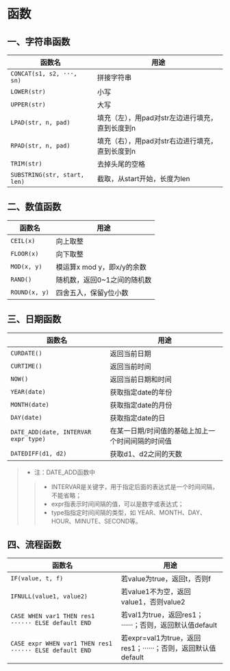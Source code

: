 # 函数

## 一、字符串函数

|函数名 |用途 |
|---|---|
|``` CONCAT(s1, s2, ···, sn) ```|拼接字符串 |
|``` LOWER(str) ```|小写 |
|``` UPPER(str) ```|大写 |
|``` LPAD(str, n, pad) ```|填充（左），用pad对str左边进行填充，直到长度到n |
|``` RPAD(str, n, pad) ```|填充（右），用pad对str右边进行填充，直到长度到n |
|``` TRIM(str) ```|去掉头尾的空格 |
|``` SUBSTRING(str, start, len) ```|截取，从start开始，长度为len |

## 二、数值函数

|函数名 |用途 |
|---|---|
|``` CEIL(x) ```|向上取整 |
|``` FLOOR(x) ```|向下取整 |
|``` MOD(x, y) ```|模运算x mod y，即x/y的余数 |
|``` RAND() ```|随机数，返回0~1之间的随机数 |
|``` ROUND(x, y) ```|四舍五入，保留y位小数 |

## 三、日期函数

|函数名 |用途 |
|---|---|
|``` CURDATE() ```|返回当前日期 |
|``` CURTIME() ```|返回当前时间|
|``` NOW() ```|返回当前日期和时间 | 
|``` YEAR(date) ```|获取指定date的年份 |
|``` MONTH(date) ```|获取指定date的月份 |
|``` DAY(date) ```|获取指定date的日 |
|``` DATE_ADD(date, INTERVAR expr type) ```|在某一日期/时间值的基础上加上一个时间间隔的时间值 |
|``` DATEDIFF(d1, d2) ```|获取d1、d2之间的天数 |

> - 注：DATE_ADD函数中  
> > - INTERVAR是关键字，用于指定后面的表达式是一个时间间隔，不能省略；  
> > - expr指表示时间间隔的值，可以是数字或表达式；
> > - type指指定时间间隔的类型，如 YEAR、MONTH、DAY、HOUR、MINUTE、SECOND等。  

## 四、流程函数

|函数名 |用途 |
|-|-|
|``` IF(value, t, f) ```|若value为true，返回t，否则f |
|``` IFNULL(value1, value2) ```|若value1不为空，返回value1，否则value2 |
|``` CASE WHEN var1 THEN res1 ······ ELSE default END ```|若val1为true，返回res1；······；否则，返回默认值default |
|``` CASE expr WHEN var1 THEN res1 ······ ELSE default END ```|若expr=val1为true，返回res1；······；否则，返回默认值default |


